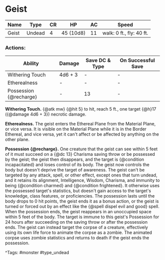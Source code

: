 # Geist

| Name | Type | CR | HP | AC | Speed |
|------|------|----|----|----|-------|
| Geist | Undead | 4 | 45 (10d8) | 11 | walk: 0 ft., fly: 40 ft. |

### Actions:

| Ability | Damage | Save DC & Type | On Successful Save |
|---------|--------|----------------|--------------------|
| Withering Touch | 4d6 + 3 | - | - |
| Etherealness | - | - | - |
| Possession {@recharge} | - | 13 | - |


**Withering Touch.** {@atk mw} {@hit 5} to hit, reach 5 ft., one target {@h}17 ({@damage 4d6 + 3}) necrotic damage.

**Etherealness.** The geist enters the Ethereal Plane from the Material Plane, or vice versa. It is visible on the Material Plane while it is in the Border Ethereal, and vice versa, yet it can't affect or be affected by anything on the other plane.

**Possession {@recharge}.** One creature that the geist can see within 5 feet of it must succeed on a {@dc 13} Charisma saving throw or be possessed by the geist; the geist then disappears, and the target is {@condition incapacitated} and loses control of its body. The geist now controls the body but doesn't deprive the target of awareness. The geist can't be targeted by any attack, spell, or other effect, except ones that turn undead, and it retains its alignment, Intelligence, Wisdom, Charisma, and immunity to being {@condition charmed} and {@condition frightened}. It otherwise uses the possessed target's statistics, but doesn't gain access to the target's knowledge, class features, or proficiencies. The possession lasts until the body drops to 0 hit points, the geist ends it as a bonus action, or the geist is turned or forced out by an effect like the {@spell dispel evil and good} spell. When the possession ends, the geist reappears in an unoccupied space within 5 feet of the body. The target is immune to this geist's Possession for 24 hours after succeeding on the saving throw or after the possession ends. The geist can instead target the corpse of a creature, effectively using its own life force to animate the corpse as a zombie. The animated corpse uses zombie statistics and returns to death if the geist ends the possession.

^Tags: #monster #type_undead